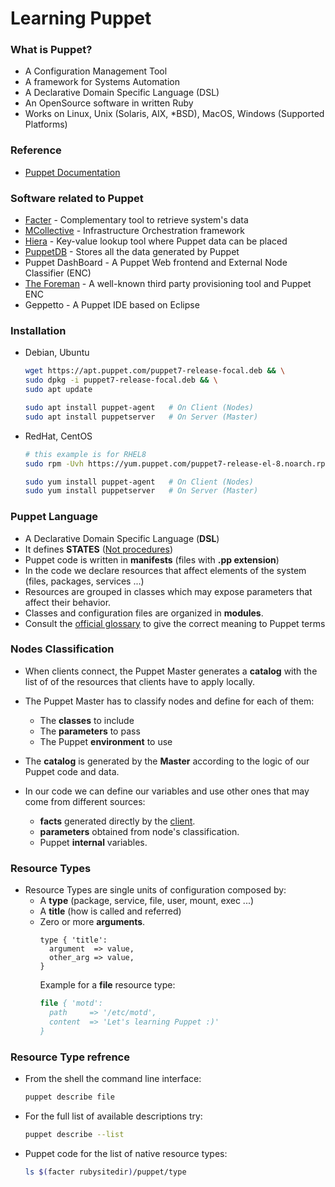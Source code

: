 # Learning Puppet


### What is Puppet?

- A Configuration Management Tool
- A framework for Systems Automation
- A Declarative Domain Specific Language (DSL)
- An OpenSource software in written Ruby
- Works on Linux, Unix (Solaris, AIX, *BSD), MacOS, Windows (Supported Platforms)

### Reference

- [Puppet Documentation](https://puppet.com/docs/)

### Software related to Puppet

- [Facter](https://puppet.com/docs/puppet/7/facter.html) - Complementary tool to retrieve system's data
- [MCollective](https://forge.puppet.com/modules/puppet/mcollective) - Infrastructure Orchestration framework
- [Hiera](https://github.com/puppetlabs/docs-archive/tree/main/hiera/1) - Key-value lookup tool where Puppet data can be placed
- [PuppetDB](https://puppet.com/docs/puppetdb/6/overview.html) - Stores all the data generated by Puppet
- Puppet DashBoard - A Puppet Web frontend and External Node Classifier (ENC)
- [The Foreman](https://theforeman.org/) - A well-known third party provisioning tool and Puppet ENC
- Geppetto - A Puppet IDE based on Eclipse

### Installation

- Debian, Ubuntu
    ```sh
    wget https://apt.puppet.com/puppet7-release-focal.deb && \
    sudo dpkg -i puppet7-release-focal.deb && \
    sudo apt update
    ```
    ```sh
    sudo apt install puppet-agent   # On Client (Nodes)
    sudo apt install puppetserver   # On Server (Master)
    ```


- RedHat, CentOS
    ```sh
    # this example is for RHEL8
    sudo rpm -Uvh https://yum.puppet.com/puppet7-release-el-8.noarch.rpm
    ```
    ```sh
    sudo yum install puppet-agent   # On Client (Nodes)
    sudo yum install puppetserver   # On Server (Master)
    ```
### Puppet Language
- A Declarative Domain Specific Language (**DSL**)
- It defines **STATES** (<ins>Not procedures</ins>)
- Puppet code is written in **manifests** (files with **.pp extension**)
- In the code we declare resources that affect elements of the system (files, packages, services ...)
- Resources are grouped in classes which may expose parameters that affect their behavior.
- Classes and configuration files are organized in **modules**.
- Consult the [official glossary](https://puppet.com/docs/puppet/7/glossary.html) to give the correct meaning to Puppet terms

### Nodes Classification

- When clients connect, the Puppet Master generates a **catalog** with the list of of the resources that clients have to apply locally.

- The Puppet Master has to classify nodes and define for each of them:
  - The **classes** to include
  - The **parameters** to pass
  - The Puppet **environment** to use

- The **catalog** is generated by the **Master** according to the logic of our Puppet code and data.
- In our code we can define our variables and use other ones that may come from different sources:
  - **facts** generated directly by the <ins>client</ins>.
  - **parameters** obtained from node's classification.
  - Puppet **internal** variables.

### Resource Types
- Resource Types are single units of configuration composed by:
  - A **type** (package, service, file, user, mount, exec ...)
  - A **title** (how is called and referred)
  - Zero or more **arguments**.
    ```
    type { 'title':
      argument  => value,
      other_arg => value,
    }
    ```
    Example for a **file** resource type:
    ```pp
    file { 'motd':
      path     => '/etc/motd',
      content  => 'Let's learning Puppet :)'
    }
    ```

### Resource Type refrence
- From the shell the command line interface:
    ```sh
    puppet describe file
    ```
- For the full list of available descriptions try:
    ```sh
    puppet describe --list
    ```
- Puppet code for the list of native resource types:
    ```sh
    ls $(facter rubysitedir)/puppet/type
    ```